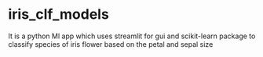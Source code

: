 # iris_clf_models

It is a python Ml app which uses streamlit for gui and scikit-learn package to classify species of iris flower based on the petal and sepal size 

